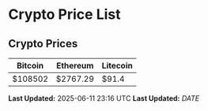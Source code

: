 # Crypto Price List

## Crypto Prices
| Bitcoin | Ethereum | Litecoin |
| ------- | -------- | -------- |
| $108502 | $2767.29 | $91.4 |
**Last Updated:** 2025-06-11 23:16 UTC
**Last Updated:** $DATE$

